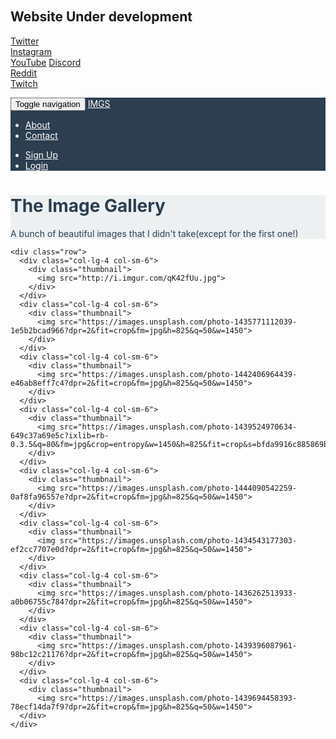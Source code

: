 ## Website Under development

[Twitter](https://twitter.com/Mt7Vice)  
[Instagram](https://www.instagram.com/mt7vice/)  
[YouTube](https://www.youtube.com/channel/UC-yRcMRkDIt-xawvQt0FEZQ)
[Discord](https://discord.com/invite/nQwPJ4JGBR)  
[Reddit](https://www.reddit.com/r/MT7ViCE/)  
[Twitch](https://www.twitch.tv/mt7vice)  

<!DOCTYPE html>
<html>
<head>
	<title>Bootstrap Navbars</title>
	<link rel="stylesheet" type="text/css" href="https://maxcdn.bootstrapcdn.com/bootstrap/3.3.5/css/bootstrap.min.css">
  <link rel="stylesheet" type="text/css" href="https://maxcdn.bootstrapcdn.com/font-awesome/4.4.0/css/font-awesome.min.css">
  <style type="text/css">
    body { padding-top: 70px; }
    .jumbotron {
      color: #2c3e50;
      background: #ecf0f1;

    }
    .navbar-inverse {
      background: #2c3e50;
      color: white;
    }
    .navbar-inverse .navbar-brand, .navbar-inverse a{
      color:white;
    }
    .navbar-inverse .navbar-nav>li>a {
      color: white;
    } 

  </style>

</head>
<body>
	<nav class="navbar navbar-inverse navbar-fixed-top">
		<div class="container">
			<div class="navbar-header">
				 <button type="button" class="navbar-toggle collapsed" data-toggle="collapse" data-target="#bs-nav-demo" aria-expanded="false">
	        <span class="sr-only">Toggle navigation</span>
	        <span class="icon-bar"></span>
	        <span class="icon-bar"></span>
	        <span class="icon-bar"></span>
	      </button>
				<a href="#" class="navbar-brand"><span class="glyphicon glyphicon-picture"></span> IMGS</a>
			</div>
			<div class="collapse navbar-collapse" id="bs-nav-demo">
				<ul class="nav navbar-nav">
					<li><a href="#">About</a></li>
					<li><a href="#">Contact</a></li>
				</ul>
				<ul class="nav navbar-nav navbar-right">
					<li><a href="#">Sign Up</a></li>
					<li><a href="#">Login</a></li>
				</ul>
			</div>
		</div>
	</nav>

  <div class="container">

  <div class="jumbotron">
    <h1><i class="fa fa-camera-retro"></i></span> The Image Gallery </h1>
    <p>A bunch of beautiful images that I didn't take(except for the first one!)</p> 
  </div>

    <div class="row">
      <div class="col-lg-4 col-sm-6">
        <div class="thumbnail">
          <img src="http://i.imgur.com/qK42fUu.jpg">
        </div>
      </div>
      <div class="col-lg-4 col-sm-6">
        <div class="thumbnail">
          <img src="https://images.unsplash.com/photo-1435771112039-1e5b2bcad966?dpr=2&fit=crop&fm=jpg&h=825&q=50&w=1450">
        </div>
      </div>
      <div class="col-lg-4 col-sm-6">
        <div class="thumbnail">
          <img src="https://images.unsplash.com/photo-1442406964439-e46ab8eff7c4?dpr=2&fit=crop&fm=jpg&h=825&q=50&w=1450">
        </div>
      </div>
      <div class="col-lg-4 col-sm-6">
        <div class="thumbnail">
          <img src="https://images.unsplash.com/photo-1439524970634-649c37a69e5c?ixlib=rb-0.3.5&q=80&fm=jpg&crop=entropy&w=1450&h=825&fit=crop&s=bfda9916c885869b43b70738693428d9">
        </div>
      </div>
      <div class="col-lg-4 col-sm-6">
        <div class="thumbnail">
          <img src="https://images.unsplash.com/photo-1444090542259-0af8fa96557e?dpr=2&fit=crop&fm=jpg&h=825&q=50&w=1450">
        </div>
      </div>
      <div class="col-lg-4 col-sm-6">
        <div class="thumbnail">
          <img src="https://images.unsplash.com/photo-1434543177303-ef2cc7707e0d?dpr=2&fit=crop&fm=jpg&h=825&q=50&w=1450">
        </div>
      </div>
      <div class="col-lg-4 col-sm-6">
        <div class="thumbnail">
          <img src="https://images.unsplash.com/photo-1436262513933-a0b06755c784?dpr=2&fit=crop&fm=jpg&h=825&q=50&w=1450">
        </div>
      </div>
      <div class="col-lg-4 col-sm-6">
        <div class="thumbnail">
          <img src="https://images.unsplash.com/photo-1439396087961-98bc12c21176?dpr=2&fit=crop&fm=jpg&h=825&q=50&w=1450">
        </div>
      </div>
      <div class="col-lg-4 col-sm-6">
        <div class="thumbnail">
          <img src="https://images.unsplash.com/photo-1439694458393-78ecf14da7f9?dpr=2&fit=crop&fm=jpg&h=825&q=50&w=1450">
      </div>
    </div>
  </div>

<script src="https://code.jquery.com/jquery-2.1.4.js"></script>
<script src="https://maxcdn.bootstrapcdn.com/bootstrap/3.3.5/js/bootstrap.min.js"></script>
</body>
</html>
